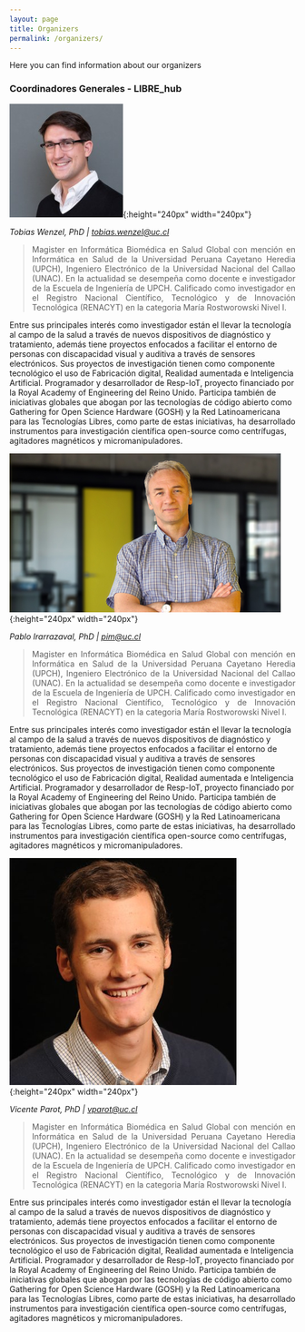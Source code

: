 ```yaml
---
layout: page
title: Organizers
permalink: /organizers/
---
```

Here you can find information about our organizers

### Coordinadores Generales - LIBRE_hub
![Alt text](/images/twenzel.jpeg){:height="240px" width="240px"}

*Tobias Wenzel, PhD | tobias.wenzel@uc.cl*
><div style="text-align: justify">Magister en Informática Biomédica en Salud Global con mención en Informática en Salud de la Universidad Peruana Cayetano Heredia (UPCH), Ingeniero Electrónico de la Universidad Nacional del Callao (UNAC). En la actualidad se desempeña como docente e investigador de la Escuela de Ingeniería de UPCH. Calificado como investigador en el Registro Nacional Científico, Tecnológico y de Innovación Tecnológica (RENACYT) en la categoria María Rostworowski Nivel I.
Entre sus principales interés como investigador están el llevar la tecnología al campo de la salud a través de nuevos dispositivos de diagnóstico y tratamiento, además tiene proyectos enfocados a facilitar el entorno de personas con discapacidad visual y auditiva a través de sensores electrónicos. Sus proyectos de investigación tienen como componente tecnológico el uso de Fabricación digital, Realidad aumentada e Inteligencia Artificial. Programador y desarrollador de Resp-IoT, proyecto financiado por la Royal Academy of Engineering del Reino Unido. Participa también de iniciativas globales que abogan por las tecnologías de código abierto como Gathering for Open Science Hardware (GOSH) y la Red Latinoamericana para las Tecnologías Libres, como parte de estas iniciativas, ha desarrollado instrumentos para investigación científica open-source como centrífugas, agitadores magnéticos y micromanipuladores.</div>


![Alt text](/images/p-irarrazabal.jpg){:height="240px" width="240px"}

*Pablo Irarrazaval, PhD | pim@uc.cl*
><div style="text-align: justify">Magister en Informática Biomédica en Salud Global con mención en Informática en Salud de la Universidad Peruana Cayetano Heredia (UPCH), Ingeniero Electrónico de la Universidad Nacional del Callao (UNAC). En la actualidad se desempeña como docente e investigador de la Escuela de Ingeniería de UPCH. Calificado como investigador en el Registro Nacional Científico, Tecnológico y de Innovación Tecnológica (RENACYT) en la categoria María Rostworowski Nivel I.
Entre sus principales interés como investigador están el llevar la tecnología al campo de la salud a través de nuevos dispositivos de diagnóstico y tratamiento, además tiene proyectos enfocados a facilitar el entorno de personas con discapacidad visual y auditiva a través de sensores electrónicos. Sus proyectos de investigación tienen como componente tecnológico el uso de Fabricación digital, Realidad aumentada e Inteligencia Artificial. Programador y desarrollador de Resp-IoT, proyecto financiado por la Royal Academy of Engineering del Reino Unido. Participa también de iniciativas globales que abogan por las tecnologías de código abierto como Gathering for Open Science Hardware (GOSH) y la Red Latinoamericana para las Tecnologías Libres, como parte de estas iniciativas, ha desarrollado instrumentos para investigación científica open-source como centrífugas, agitadores magnéticos y micromanipuladores.</div>

![Alt text](/images/vparot.jpg){:height="240px" width="240px"}

*Vicente Parot, PhD | vparot@uc.cl*
><div style="text-align: justify">Magister en Informática Biomédica en Salud Global con mención en Informática en Salud de la Universidad Peruana Cayetano Heredia (UPCH), Ingeniero Electrónico de la Universidad Nacional del Callao (UNAC). En la actualidad se desempeña como docente e investigador de la Escuela de Ingeniería de UPCH. Calificado como investigador en el Registro Nacional Científico, Tecnológico y de Innovación Tecnológica (RENACYT) en la categoria María Rostworowski Nivel I.
Entre sus principales interés como investigador están el llevar la tecnología al campo de la salud a través de nuevos dispositivos de diagnóstico y tratamiento, además tiene proyectos enfocados a facilitar el entorno de personas con discapacidad visual y auditiva a través de sensores electrónicos. Sus proyectos de investigación tienen como componente tecnológico el uso de Fabricación digital, Realidad aumentada e Inteligencia Artificial. Programador y desarrollador de Resp-IoT, proyecto financiado por la Royal Academy of Engineering del Reino Unido. Participa también de iniciativas globales que abogan por las tecnologías de código abierto como Gathering for Open Science Hardware (GOSH) y la Red Latinoamericana para las Tecnologías Libres, como parte de estas iniciativas, ha desarrollado instrumentos para investigación científica open-source como centrífugas, agitadores magnéticos y micromanipuladores.</div>

